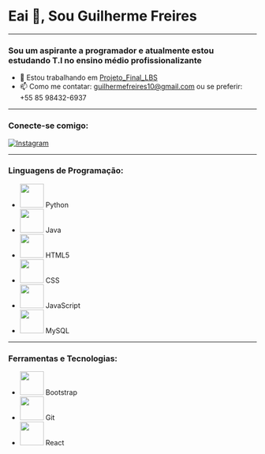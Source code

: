 # Eai 👋, Sou Guilherme Freires
---
### Sou um aspirante a programador e atualmente estou estudando T.I no ensino médio profissionalizante

- 🔭 Estou trabalhando em [Projeto_Final_LBS](https://github.com/UxieGu1/Projeto_Final_LBS)
- 📫 Como me contatar: guilhermefreires10@gmail.com ou se preferir: +55 85 98432-6937
---
### Conecte-se comigo:
[![Instagram](https://img.icons8.com/fluent/48/000000/instagram-new.png)](https://instagram.com/uxie.gui)

---
### Linguagens de Programação:
- <img src="https://img.icons8.com/color/48/000000/python.png" width="48" height="48"/> Python
- <img src="https://img.icons8.com/color/48/000000/java-coffee-cup-logo.png" width="48" height="48"/> Java
- <img src="https://img.icons8.com/color/48/000000/html-5.png" width="48" height="48"/> HTML5
- <img src="https://img.icons8.com/color/48/000000/css3.png" width="48" height="48"/> CSS
- <img src="https://img.icons8.com/color/48/000000/javascript.png" width="48" height="48"/> JavaScript
- <img src="https://img.icons8.com/ios-filled/48/000000/mysql-logo.png" width="48" height="48"/> MySQL

---
### Ferramentas e Tecnologias:
- <img src="https://img.icons8.com/color/48/000000/bootstrap.png" width="48" height="48"/> Bootstrap
- <img src="https://img.icons8.com/color/48/000000/git.png" width="48" height="48"/> Git
- <img src="https://img.icons8.com/offices/48/000000/react.png" width="48" height="48"/> React
